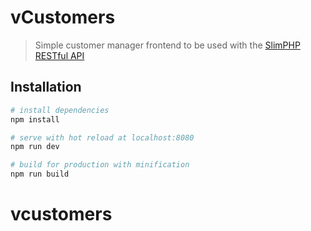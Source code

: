 # vCustomers

> Simple customer manager frontend to be used with the [SlimPHP RESTful API](https://github.com/bradtraversy/slimapp)

## Installation

``` bash
# install dependencies
npm install

# serve with hot reload at localhost:8080
npm run dev

# build for production with minification
npm run build
```

# vcustomers
